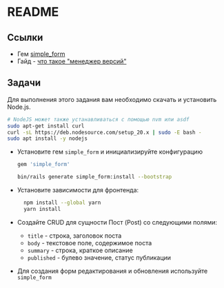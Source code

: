 # README

## Ссылки

* Гем [simple_form](https://github.com/heartcombo/simple_form)
* Гайд - [что такое "менеджер версий"](https://guides.hexlet.io/ru/version-managers/)

## Задачи

Для выполнения этого задания вам необходимо скачать и установить Node.js.

  ```bash
  # NodeJS может также устанавливаться с помощью nvm или asdf
  sudo apt-get install curl
  curl -sL https://deb.nodesource.com/setup_20.x | sudo -E bash -
  sudo apt install -y nodejs
  ```

* Установите гем `simple_form` и инициализируйте конфигурацию

  ```ruby
  gem 'simple_form'
  ```

  ```bash
  bin/rails generate simple_form:install --bootstrap
  ```

* Установите зависимости для фронтенда:

  ```bash
    npm install --global yarn
    yarn install
  ```

* Создайте CRUD для сущности Пост (Post) со следующими полями:

  * `title` - строка, заголовок поста
  * `body` - текстовое поле, содержимое поста
  * `summary` - строка, краткое описание
  * `published` - булево значение, статус публикации

* Для создания форм редактирования и обновления используйте `simple_form`
